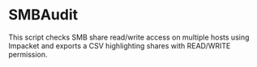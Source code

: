 # SMBAudit
This script checks SMB share read/write access on multiple hosts using Impacket and exports a CSV highlighting shares with READ/WRITE permission.
